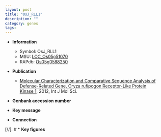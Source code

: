 ```yaml
---
layout: post
title: "OsJ_RLL1"
description: ""
category: genes
tags: 
---
```


* **Information**  
    + Symbol: OsJ_RLL1  
    + MSU: [LOC_Os05g51070](http://rice.plantbiology.msu.edu/cgi-bin/ORF_infopage.cgi?orf=LOC_Os05g51070)  
    + RAPdb: [Os05g0588250](http://rapdb.dna.affrc.go.jp/viewer/gbrowse_details/irgsp1?name=Os05g0588250)  

* **Publication**  
    + [Molecular Characterization and Comparative Sequence Analysis of Defense-Related Gene, Oryza rufipogon Receptor-Like Protein Kinase 1](http://www.ncbi.nlm.nih.gov/pubmed?term=Molecular+Characterization+and+Comparative+Sequence+Analysis+of+Defense-Related+Gene,+Oryza+rufipogon+Receptor-Like+Protein+Kinase+1%5BTitle%5D), 2012, Int J Mol Sci.

* **Genbank accession number**  

* **Key message**  

* **Connection**  

[//]: # * **Key figures**  


